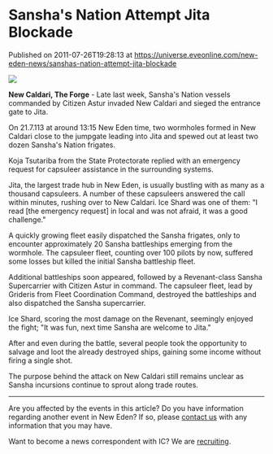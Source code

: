 # Sansha's Nation Attempt Jita Blockade
Published on 2011-07-26T19:28:13 at https://universe.eveonline.com/new-eden-news/sanshas-nation-attempt-jita-blockade

![](http://www.eve-ic.net/media/assets/icarticlebanner.png)  
  
 **New Caldari, The Forge** - Late last week, Sansha's Nation vessels commanded by Citizen Astur invaded New Caldari and sieged the entrance gate to Jita.  
  
On 21.7.113 at around 13:15 New Eden time, two wormholes formed in New Caldari close to the jumpgate leading into Jita and spewed out at least two dozen Sansha's Nation frigates.  
  
Koja Tsutariba from the State Protectorate replied with an emergency request for capsuleer assistance in the surrounding systems.  
  
Jita, the largest trade hub in New Eden, is usually bustling with as many as a thousand capsuleers. A number of these capsuleers answered the call within minutes, rushing over to New Caldari. Ice Shard was one of them: "I read [the emergency request] in local and was not afraid, it was a good challenge."  
  
A quickly growing fleet easily dispatched the Sansha frigates, only to encounter approximately 20 Sansha battleships emerging from the wormhole. The capsuleer fleet, counting over 100 pilots by now, suffered some losses but killed the initial Sansha battleship fleet.  
  
Additional battleships soon appeared, followed by a Revenant-class Sansha Supercarrier with Citizen Astur in command. The capsuleer fleet, lead by Grideris from Fleet Coordination Command, destroyed the battleships and also dispatched the Sansha supercarrier.  
  
Ice Shard, scoring the most damage on the Revenant, seemingly enjoyed the fight; "It was fun, next time Sansha are welcome to Jita."  
  
After and even during the battle, several people took the opportunity to salvage and loot the already destroyed ships, gaining some income without firing a single shot.  
  
The purpose behind the attack on New Caldari still remains unclear as Sansha incursions continue to sprout along trade routes.

* * *

Are you affected by the events in this article? Do you have information regarding another event in New Eden? If so, please [contact us](http://www.eveonline.com/news.asp?a=submitrp) with any information that you may have.  
  
Want to become a news correspondent with IC? We are [recruiting](http://www.eveonline.com/isd.asp).
